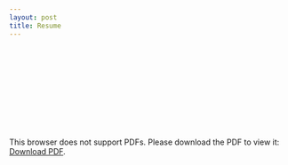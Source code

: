 ```yaml
---
layout: post
title: Resume
---
```


<object data="./files/Online_Resume.pdf" type="application/pdf" width="100%" height="1100px">
    <embed src="./files/Online_Resume.pdf">
        <p>This browser does not support PDFs. Please download the PDF to view it: <a href="./files/Online_Resume.pdf">Download PDF</a>.</p>
    </embed>
</object>
